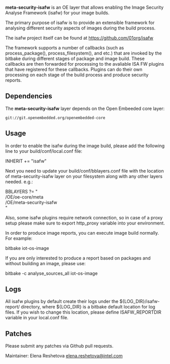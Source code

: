 **meta-security-isafw** is an OE layer that allows enabling the Image
Security Analyse Framework (isafw) for your image builds. 

The primary purpose of isafw is to provide an extensible 
framework for analysing different security aspects of images 
during the build process.

The isafw project itself can be found at 
    https://github.com/01org/isafw

The framework supports a number of callbacks (such as 
process_package(), process_filesystem(), and etc.) that are invoked 
by the bitbake during different stages of package and image build. 
These callbacks are then forwarded for processing to the avaliable 
ISA FW plugins that have registered for these callbacks. 
Plugins can do their own processing on each stage of the build 
process and produce security reports. 

Dependencies
------------

The **meta-security-isafw** layer depends on the Open Embeeded
core layer:

    git://git.openembedded.org/openembedded-core


Usage
-----

In order to enable the isafw during the image build, please add 
the following line to your build/conf/local.conf file:

INHERIT += "isafw"

Next you need to update your build/conf/bblayers.conf file with the
location of meta-security-isafw layer on your filesystem along with
any other layers needed. e.g.:

BBLAYERS ?= " \
  /OE/oe-core/meta \
  /OE/meta-security-isafw \
  "
 
Also, some isafw plugins require network connection, so in case of a
proxy setup please make sure to export http_proxy variable into your 
environment.

In order to produce image reports, you can execute image build 
normally. For example:

bitbake iot-os-image

If you are only interested to produce a report based on packages 
and without building an image, please use:

bitbake -c analyse_sources_all iot-os-image


Logs
----

All isafw plugins by default create their logs under the 
${LOG_DIR}/isafw-report/ directory, where ${LOG_DIR} is a bitbake 
default location for log files. If you wish to change this location, 
please define ISAFW_REPORTDIR variable in your local.conf file. 

Patches
-------

Please submit any patches via Github pull requests.

Maintainer: Elena Reshetova elena.reshetova@intel.com

